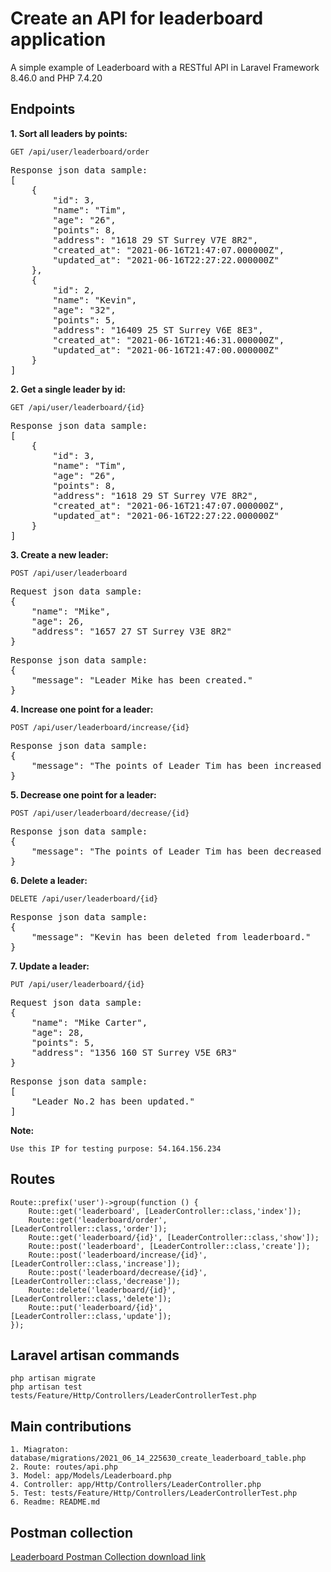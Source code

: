 # Create an API for leaderboard application

A simple example of Leaderboard with a RESTful API in Laravel Framework 8.46.0 and PHP 7.4.20

## Endpoints

**1. Sort all leaders by points:**

`GET /api/user/leaderboard/order`
<pre>
Response json data sample:
[
    {
        "id": 3,
        "name": "Tim",
        "age": "26",
        "points": 8,
        "address": "1618 29 ST Surrey V7E 8R2",
        "created_at": "2021-06-16T21:47:07.000000Z",
        "updated_at": "2021-06-16T22:27:22.000000Z"
    },
    {
        "id": 2,
        "name": "Kevin",
        "age": "32",
        "points": 5,
        "address": "16409 25 ST Surrey V6E 8E3",
        "created_at": "2021-06-16T21:46:31.000000Z",
        "updated_at": "2021-06-16T21:47:00.000000Z"
    }
]
</pre>

**2. Get a single leader by id:**

`GET /api/user/leaderboard/{id}`

<pre>
Response json data sample:
[
    {
        "id": 3,
        "name": "Tim",
        "age": "26",
        "points": 8,
        "address": "1618 29 ST Surrey V7E 8R2",
        "created_at": "2021-06-16T21:47:07.000000Z",
        "updated_at": "2021-06-16T22:27:22.000000Z"
    }
]
</pre>

**3. Create a new leader:**

`POST /api/user/leaderboard`
<pre>
Request json data sample:
{
    "name": "Mike",
    "age": 26,
    "address": "1657 27 ST Surrey V3E 8R2"
}
</pre>

<pre>
Response json data sample:
{
    "message": "Leader Mike has been created."
}
</pre>

**4. Increase one point for a leader:**

`POST /api/user/leaderboard/increase/{id}`

<pre>
Response json data sample:
{
    "message": "The points of Leader Tim has been increased by 1, equals to 8"
}
</pre>

**5. Decrease one point for a leader:**

`POST /api/user/leaderboard/decrease/{id}`

<pre>
Response json data sample:
{
    "message": "The points of Leader Tim has been decreased by 1, equals to 3"
}
</pre>

**6. Delete a leader:**

`DELETE /api/user/leaderboard/{id}`

<pre>
Response json data sample:
{
    "message": "Kevin has been deleted from leaderboard."
}
</pre>

**7. Update a leader:**

`PUT /api/user/leaderboard/{id}`
<pre>
Request json data sample:
{
    "name": "Mike Carter",
    "age": 28,
    "points": 5,
    "address": "1356 160 ST Surrey V5E 6R3"
}
</pre>

<pre>
Response json data sample:
[
    "Leader No.2 has been updated."
]
</pre>

**Note:**

`Use this IP for testing purpose: 54.164.156.234`

## Routes

```
Route::prefix('user')->group(function () {
    Route::get('leaderboard', [LeaderController::class,'index']);
    Route::get('leaderboard/order', [LeaderController::class,'order']);
    Route::get('leaderboard/{id}', [LeaderController::class,'show']);
    Route::post('leaderboard', [LeaderController::class,'create']);
    Route::post('leaderboard/increase/{id}', [LeaderController::class,'increase']);
    Route::post('leaderboard/decrease/{id}', [LeaderController::class,'decrease']);
    Route::delete('leaderboard/{id}', [LeaderController::class,'delete']);
    Route::put('leaderboard/{id}', [LeaderController::class,'update']);
});
```

## Laravel artisan commands

```
php artisan migrate
php artisan test tests/Feature/Http/Controllers/LeaderControllerTest.php
```

## Main contributions

```
1. Miagraton: database/migrations/2021_06_14_225630_create_leaderboard_table.php
2. Route: routes/api.php
3. Model: app/Models/Leaderboard.php
4. Controller: app/Http/Controllers/LeaderController.php
5. Test: tests/Feature/Http/Controllers/LeaderControllerTest.php
6. Readme: README.md
```

## Postman collection
[Leaderboard Postman Collection download link](https://drive.google.com/file/d/1Hc_sp7ezLi8JcKU75Cc5NpqDzfpfhETe/view?usp=sharing)

